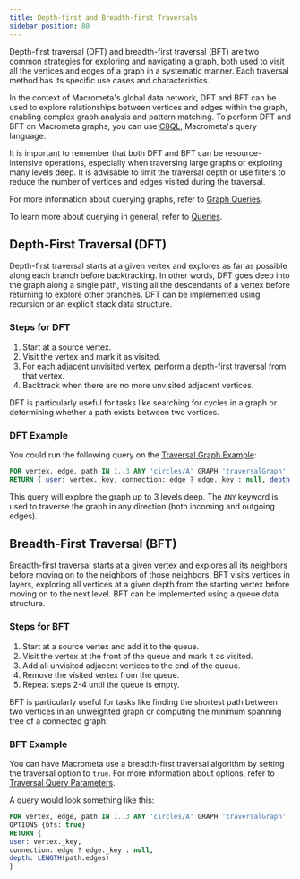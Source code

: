 ```yaml
---
title: Depth-first and Breadth-first Traversals
sidebar_position: 80
---
```


Depth-first traversal (DFT) and breadth-first traversal (BFT) are two common strategies for exploring and navigating a graph, both used to visit all the vertices and edges of a graph in a systematic manner. Each traversal method has its specific use cases and characteristics.

In the context of Macrometa's global data network, DFT and BFT can be used to explore relationships between vertices and edges within the graph, enabling complex graph analysis and pattern matching. To perform DFT and BFT on Macrometa graphs, you can use [C8QL](../../queries/c8ql/), Macrometa's query language.

It is important to remember that both DFT and BFT can be resource-intensive operations, especially when traversing large graphs or exploring many levels deep. It is advisable to limit the traversal depth or use filters to reduce the number of vertices and edges visited during the traversal.

For more information about querying graphs, refer to [Graph Queries](../graph-queries/).

To learn more about querying in general, refer to [Queries](../../queries/).

## Depth-First Traversal (DFT)

Depth-first traversal starts at a given vertex and explores as far as possible along each branch before backtracking. In other words, DFT goes deep into the graph along a single path, visiting all the descendants of a vertex before returning to explore other branches. DFT can be implemented using recursion or an explicit stack data structure.

### Steps for DFT

1. Start at a source vertex.
1. Visit the vertex and mark it as visited.
1. For each adjacent unvisited vertex, perform a depth-first traversal from that vertex.
1. Backtrack when there are no more unvisited adjacent vertices.

DFT is particularly useful for tasks like searching for cycles in a graph or determining whether a path exists between two vertices.

### DFT Example

You could run the following query on the [Traversal Graph Example](../graph-examples/sample-dataset-graphs#the-traversal-graph):

```sql
FOR vertex, edge, path IN 1..3 ANY 'circles/A' GRAPH 'traversalGraph' 
RETURN { user: vertex._key, connection: edge ? edge._key : null, depth: LENGTH(path.edges) }
```

This query will explore the graph up to 3 levels deep. The `ANY` keyword is used to traverse the graph in any direction (both incoming and outgoing edges).

## Breadth-First Traversal (BFT)

Breadth-first traversal starts at a given vertex and explores all its neighbors before moving on to the neighbors of those neighbors. BFT visits vertices in layers, exploring all vertices at a given depth from the starting vertex before moving on to the next level. BFT can be implemented using a queue data structure.

### Steps for BFT

1. Start at a source vertex and add it to the queue.
1. Visit the vertex at the front of the queue and mark it as visited.
1. Add all unvisited adjacent vertices to the end of the queue.
1. Remove the visited vertex from the queue.
1. Repeat steps 2-4 until the queue is empty.

BFT is particularly useful for tasks like finding the shortest path between two vertices in an unweighted graph or computing the minimum spanning tree of a connected graph.

### BFT Example

You can have Macrometa use a breadth-first traversal algorithm by setting the traversal option to `true`. For more information about options, refer to [Traversal Query Parameters](../graph-queries/traversal-queries/index.md#query-parameters).

A query would look something like this:

```sql
FOR vertex, edge, path IN 1..3 ANY 'circles/A' GRAPH 'traversalGraph'
OPTIONS {bfs: true}
RETURN {
user: vertex._key,
connection: edge ? edge._key : null,
depth: LENGTH(path.edges)
}
```
